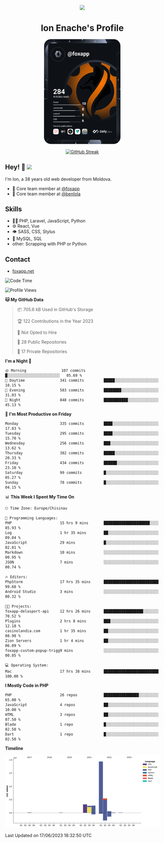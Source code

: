 <div id="header" align="center">
  <img src="https://media.giphy.com/media/M9gbBd9nbDrOTu1Mqx/giphy.gif" width="100"/>
	<h1>Ion Enache's Profile</h1>
</div>
<div align="center">
	<a href="https://app.daily.dev/foxapp"><img src="https://github.com/foxapp/foxapp/blob/master/devcard.svg" width="250" alt="Ion Enache's Dev Card"/></a>
</div>


<div align="center">
	
[![GitHub Streak](http://github-readme-streak-stats.herokuapp.com?user=foxapp&hide_border=true&date_format=M%20j%5B%2C%20Y%5D)](https://git.io/streak-stats)
	
</div>


## Hey! 👋 <img src="https://media.giphy.com/media/hvRJCLFzcasrR4ia7z/giphy.gif" width="30px"/>
I'm Ion, a 38 years old web developer from Moldova.


- 👥 Core team member at [@foxapp](https://github.com/foxapp)
- 👥 Core team member at [@benlola](https://github.com/benlola)

## Skills
- 👨‍💻 PHP, Laravel, JavaScript, Python
- ⚙️ React, Vue
- 👁️ SASS, CSS, Stylus
- 💽 MySQL, SQL
- other: Scrapping with PHP or Python

## Contact
- [foxapp.net](https://www.foxapp.net)

<!--START_SECTION:waka-->
![Code Time](http://img.shields.io/badge/Code%20Time-1%2C363%20hrs%2025%20mins-blue)

![Profile Views](http://img.shields.io/badge/Profile%20Views-0-blue)

**🐱 My GitHub Data** 

> 📦 705.6 kB Used in GitHub's Storage 
 > 
> 🏆 122 Contributions in the Year 2023
 > 
> 🚫 Not Opted to Hire
 > 
> 📜 28 Public Repositories 
 > 
> 🔑 17 Private Repositories 
 > 
**I'm a Night 🦉** 

```text
🌞 Morning                107 commits         █░░░░░░░░░░░░░░░░░░░░░░░░   05.69 % 
🌆 Daytime                341 commits         █████░░░░░░░░░░░░░░░░░░░░   18.15 % 
🌃 Evening                583 commits         ████████░░░░░░░░░░░░░░░░░   31.03 % 
🌙 Night                  848 commits         ███████████░░░░░░░░░░░░░░   45.13 % 
```
📅 **I'm Most Productive on Friday** 

```text
Monday                   335 commits         ████░░░░░░░░░░░░░░░░░░░░░   17.83 % 
Tuesday                  295 commits         ████░░░░░░░░░░░░░░░░░░░░░   15.70 % 
Wednesday                256 commits         ███░░░░░░░░░░░░░░░░░░░░░░   13.62 % 
Thursday                 382 commits         █████░░░░░░░░░░░░░░░░░░░░   20.33 % 
Friday                   434 commits         ██████░░░░░░░░░░░░░░░░░░░   23.10 % 
Saturday                 99 commits          █░░░░░░░░░░░░░░░░░░░░░░░░   05.27 % 
Sunday                   78 commits          █░░░░░░░░░░░░░░░░░░░░░░░░   04.15 % 
```


📊 **This Week I Spent My Time On** 

```text
🕑︎ Time Zone: Europe/Chisinau

💬 Programming Languages: 
PHP                      15 hrs 9 mins       █████████████████████░░░░   85.93 % 
Log                      1 hr 35 mins        ██░░░░░░░░░░░░░░░░░░░░░░░   09.04 % 
JavaScript               29 mins             █░░░░░░░░░░░░░░░░░░░░░░░░   02.81 % 
Markdown                 10 mins             ░░░░░░░░░░░░░░░░░░░░░░░░░   00.95 % 
JSON                     7 mins              ░░░░░░░░░░░░░░░░░░░░░░░░░   00.74 % 

🔥 Editors: 
PhpStorm                 17 hrs 35 mins      █████████████████████████   99.68 % 
Android Studio           3 mins              ░░░░░░░░░░░░░░░░░░░░░░░░░   00.32 % 

🐱‍💻 Projects: 
foxapp-delasport-api     12 hrs 26 mins      ██████████████████░░░░░░░   70.52 % 
Plugins                  2 hrs 8 mins        ███░░░░░░░░░░░░░░░░░░░░░░   12.18 % 
casinolandia.com         1 hr 35 mins        ██░░░░░░░░░░░░░░░░░░░░░░░   08.98 % 
Zion Servers             1 hr 4 mins         ██░░░░░░░░░░░░░░░░░░░░░░░   06.09 % 
foxapp-custom-popup-trigg9 mins              ░░░░░░░░░░░░░░░░░░░░░░░░░   00.85 % 

💻 Operating System: 
Mac                      17 hrs 38 mins      █████████████████████████   100.00 % 
```

**I Mostly Code in PHP** 

```text
PHP                      26 repos            ████████████████░░░░░░░░░   65.00 % 
JavaScript               4 repos             ██░░░░░░░░░░░░░░░░░░░░░░░   10.00 % 
HTML                     3 repos             ██░░░░░░░░░░░░░░░░░░░░░░░   07.50 % 
Blade                    1 repo              █░░░░░░░░░░░░░░░░░░░░░░░░   02.50 % 
Dart                     1 repo              █░░░░░░░░░░░░░░░░░░░░░░░░   02.50 % 
```



**Timeline**

![Lines of Code chart](https://raw.githubusercontent.com/foxapp/foxapp/master/assets/bar_graph.png)


 Last Updated on 17/06/2023 18:32:50 UTC
<!--END_SECTION:waka-->
